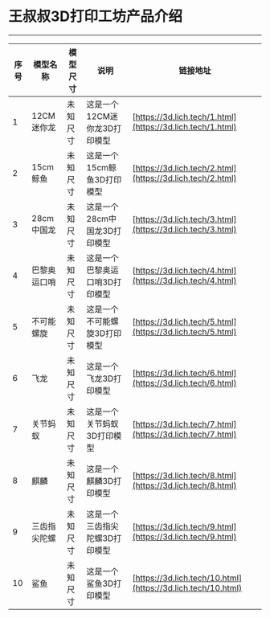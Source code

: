 # 王叔叔3D打印工坊产品介绍
----------------------
|序号|模型名称  |模型尺寸|说明  |链接地址|
|----|-------   |-------|--------|----|
|1|12CM迷你龙|未知尺寸|这是一个12CM迷你龙3D打印模型|[https://3d.lich.tech/1.html](https://3d.lich.tech/1.html)|
|2|15cm鲸鱼|未知尺寸|这是一个15cm鲸鱼3D打印模型|[https://3d.lich.tech/2.html](https://3d.lich.tech/2.html)|
|3|28cm中国龙|未知尺寸|这是一个28cm中国龙3D打印模型|[https://3d.lich.tech/3.html](https://3d.lich.tech/3.html)|
|4|巴黎奥运口哨|未知尺寸|这是一个巴黎奥运口哨3D打印模型|[https://3d.lich.tech/4.html](https://3d.lich.tech/4.html)|
|5|不可能螺旋|未知尺寸|这是一个不可能螺旋3D打印模型|[https://3d.lich.tech/5.html](https://3d.lich.tech/5.html)|
|6|飞龙|未知尺寸|这是一个飞龙3D打印模型|[https://3d.lich.tech/6.html](https://3d.lich.tech/6.html)|
|7|关节蚂蚁|未知尺寸|这是一个关节蚂蚁3D打印模型|[https://3d.lich.tech/7.html](https://3d.lich.tech/7.html)|
|8|麒麟|未知尺寸|这是一个麒麟3D打印模型|[https://3d.lich.tech/8.html](https://3d.lich.tech/8.html)|
|9|三齿指尖陀螺|未知尺寸|这是一个三齿指尖陀螺3D打印模型|[https://3d.lich.tech/9.html](https://3d.lich.tech/9.html)|
|10|鲨鱼|未知尺寸|这是一个鲨鱼3D打印模型|[https://3d.lich.tech/10.html](https://3d.lich.tech/10.html)|
